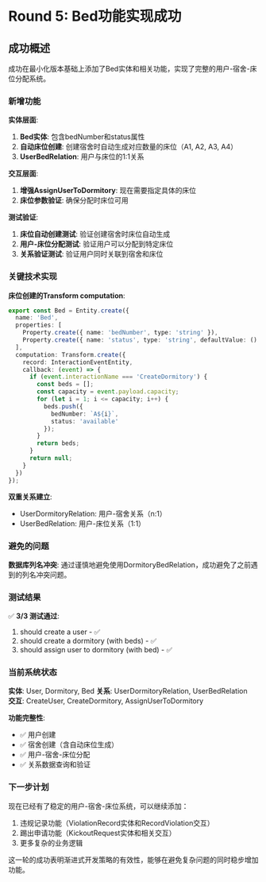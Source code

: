 # Round 5: Bed功能实现成功

## 成功概述

成功在最小化版本基础上添加了Bed实体和相关功能，实现了完整的用户-宿舍-床位分配系统。

### 新增功能

**实体层面**:
1. **Bed实体**: 包含bedNumber和status属性
2. **自动床位创建**: 创建宿舍时自动生成对应数量的床位（A1, A2, A3, A4）
3. **UserBedRelation**: 用户与床位的1:1关系

**交互层面**:
1. **增强AssignUserToDormitory**: 现在需要指定具体的床位
2. **床位参数验证**: 确保分配时床位可用

**测试验证**:
1. **床位自动创建测试**: 验证创建宿舍时床位自动生成
2. **用户-床位分配测试**: 验证用户可以分配到特定床位
3. **关系验证测试**: 验证用户同时关联到宿舍和床位

### 关键技术实现

**床位创建的Transform computation**:
```typescript
export const Bed = Entity.create({
  name: 'Bed',
  properties: [
    Property.create({ name: 'bedNumber', type: 'string' }),
    Property.create({ name: 'status', type: 'string', defaultValue: () => 'available' })
  ],
  computation: Transform.create({
    record: InteractionEventEntity,
    callback: (event) => {
      if (event.interactionName === 'CreateDormitory') {
        const beds = [];
        const capacity = event.payload.capacity;
        for (let i = 1; i <= capacity; i++) {
          beds.push({
            bedNumber: `A${i}`,
            status: 'available'
          });
        }
        return beds;
      }
      return null;
    }
  })
});
```

**双重关系建立**:
- UserDormitoryRelation: 用户-宿舍关系（n:1）
- UserBedRelation: 用户-床位关系（1:1）

### 避免的问题

**数据库列名冲突**: 通过谨慎地避免使用DormitoryBedRelation，成功避免了之前遇到的列名冲突问题。

### 测试结果

✅ **3/3 测试通过**:
1. should create a user - ✅
2. should create a dormitory (with beds) - ✅  
3. should assign user to dormitory (with bed) - ✅

### 当前系统状态

**实体**: User, Dormitory, Bed
**关系**: UserDormitoryRelation, UserBedRelation  
**交互**: CreateUser, CreateDormitory, AssignUserToDormitory

**功能完整性**:
- ✅ 用户创建
- ✅ 宿舍创建（含自动床位生成）
- ✅ 用户-宿舍-床位分配
- ✅ 关系数据查询和验证

### 下一步计划

现在已经有了稳定的用户-宿舍-床位系统，可以继续添加：
1. 违规记录功能（ViolationRecord实体和RecordViolation交互）
2. 踢出申请功能（KickoutRequest实体和相关交互）
3. 更多复杂的业务逻辑

这一轮的成功表明渐进式开发策略的有效性，能够在避免复杂问题的同时稳步增加功能。